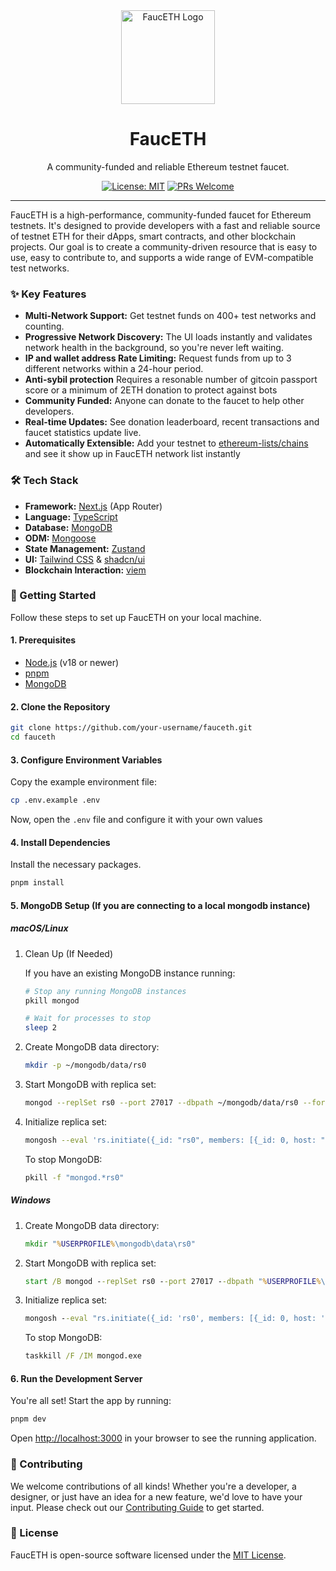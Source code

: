 <div align="center">
  <img src="https://raw.githubusercontent.com/AjayiMike/fauceth/67f58099e14b7d7984606a5dd8b65d882f1dca40/public/fauceth.svg" alt="FaucETH Logo" width="150">
  <h1>FaucETH</h1>
  <p>A community-funded and reliable Ethereum testnet faucet.</p>

[![License: MIT](https://img.shields.io/badge/License-MIT-blue.svg)](https://opensource.org/licenses/MIT)
[![PRs Welcome](https://img.shields.io/badge/PRs-welcome-brightgreen.svg)](CONTRIBUTING.md)

</div>

---

FaucETH is a high-performance, community-funded faucet for Ethereum testnets. It's designed to provide developers with a fast and reliable source of testnet ETH for their dApps, smart contracts, and other blockchain projects. Our goal is to create a community-driven resource that is easy to use, easy to contribute to, and supports a wide range of EVM-compatible test networks.

### ✨ Key Features

-   **Multi-Network Support:** Get testnet funds on 400+ test networks and counting.
-   **Progressive Network Discovery:** The UI loads instantly and validates network health in the background, so you're never left waiting.
-   **IP and wallet address Rate Limiting:** Request funds from up to 3 different networks within a 24-hour period.
-   **Anti-sybil protection** Requires a resonable number of gitcoin passport score or a minimum of 2ETH donation to protect against bots
-   **Community Funded:** Anyone can donate to the faucet to help other developers.
-   **Real-time Updates:** See donation leaderboard, recent transactions and faucet statistics update live.
-   **Automatically Extensible:** Add your testnet to [ethereum-lists/chains](https://github.com/ethereum-lists/chains) and see it show up in FaucETH network list instantly

### 🛠️ Tech Stack

-   **Framework:** [Next.js](https://nextjs.org/) (App Router)
-   **Language:** [TypeScript](https://www.typescriptlang.org/)
-   **Database:** [MongoDB](https://www.mongodb.com/)
-   **ODM:** [Mongoose](https://mongoosejs.com/)
-   **State Management:** [Zustand](https://zustand-demo.pmnd.rs/)
-   **UI:** [Tailwind CSS](https://tailwindcss.com/) & [shadcn/ui](https://ui.shadcn.com/)
-   **Blockchain Interaction:** [viem](https://viem.sh/)

### 🚀 Getting Started

Follow these steps to set up FaucETH on your local machine.

#### 1. Prerequisites

-   [Node.js](https://nodejs.org/en/) (v18 or newer)
-   [pnpm](https://pnpm.io/installation)
-   [MongoDB](https://www.mongodb.com/try/download/community)

#### 2. Clone the Repository

```bash
git clone https://github.com/your-username/fauceth.git
cd fauceth
```

#### 3. Configure Environment Variables

Copy the example environment file:

```bash
cp .env.example .env
```

Now, open the `.env` file and configure it with your own values

#### 4. Install Dependencies

Install the necessary packages.

```bash
pnpm install
```

#### 5. MongoDB Setup (If you are connecting to a local mongodb instance)

##### macOS/Linux

1. Clean Up (If Needed)

    If you have an existing MongoDB instance running:

    ```bash
    # Stop any running MongoDB instances
    pkill mongod

    # Wait for processes to stop
    sleep 2
    ```

2. Create MongoDB data directory:

    ```bash
    mkdir -p ~/mongodb/data/rs0
    ```

3. Start MongoDB with replica set:

    ```bash
    mongod --replSet rs0 --port 27017 --dbpath ~/mongodb/data/rs0 --fork --logpath ~/mongodb/data/rs0/mongodb.log
    ```

4. Initialize replica set:

    ```bash
    mongosh --eval 'rs.initiate({_id: "rs0", members: [{_id: 0, host: "localhost:27017"}]})'
    ```

    To stop MongoDB:

    ```bash
    pkill -f "mongod.*rs0"
    ```

##### Windows

1. Create MongoDB data directory:

    ```cmd
    mkdir "%USERPROFILE%\mongodb\data\rs0"
    ```

2. Start MongoDB with replica set:

    ```cmd
    start /B mongod --replSet rs0 --port 27017 --dbpath "%USERPROFILE%\mongodb\data\rs0" --logpath "%USERPROFILE%\mongodb\data\rs0\mongodb.log"
    ```

3. Initialize replica set:

    ```cmd
    mongosh --eval "rs.initiate({_id: 'rs0', members: [{_id: 0, host: 'localhost:27017'}]})"
    ```

    To stop MongoDB:

    ```cmd
    taskkill /F /IM mongod.exe
    ```

#### 6. Run the Development Server

You're all set! Start the app by running:

```bash
pnpm dev
```

Open [http://localhost:3000](http://localhost:3000) in your browser to see the running application.

### 🙌 Contributing

We welcome contributions of all kinds! Whether you're a developer, a designer, or just have an idea for a new feature, we'd love to have your input. Please check out our [Contributing Guide](CONTRIBUTING.md) to get started.

### 📄 License

FaucETH is open-source software licensed under the [MIT License](LICENSE).
